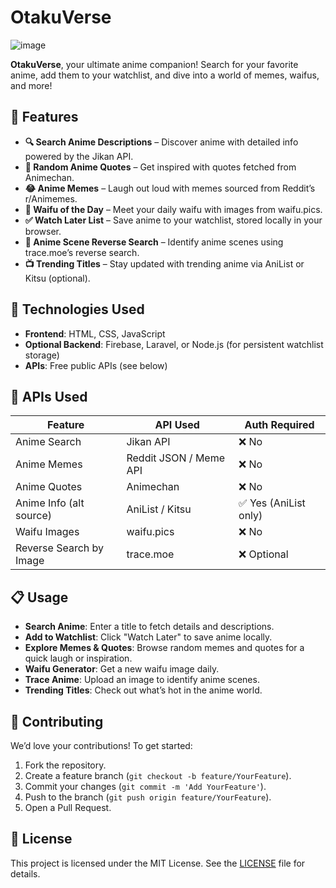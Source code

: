 # OtakuVerse

![image](https://github.com/user-attachments/assets/6a2fa1b9-468a-446c-ac7b-869a74619249)

**OtakuVerse**, your ultimate anime companion! Search for your favorite anime, add them to your watchlist, and dive into a world of memes, waifus, and more!

## 🚀 Features

- **🔍 Search Anime Descriptions** – Discover anime with detailed info powered by the Jikan API.
- **💬 Random Anime Quotes** – Get inspired with quotes fetched from Animechan.
- **😂 Anime Memes** – Laugh out loud with memes sourced from Reddit’s r/Animemes.
- **🎴 Waifu of the Day** – Meet your daily waifu with images from waifu.pics.
- **✅ Watch Later List** – Save anime to your watchlist, stored locally in your browser.
- **🌠 Anime Scene Reverse Search** – Identify anime scenes using trace.moe’s reverse search.
- **📺 Trending Titles** – Stay updated with trending anime via AniList or Kitsu (optional).

## 🧰 Technologies Used

- **Frontend**: HTML, CSS, JavaScript
- **Optional Backend**: Firebase, Laravel, or Node.js (for persistent watchlist storage)
- **APIs**: Free public APIs (see below)

## 🔌 APIs Used

| Feature                     | API Used            | Auth Required         |
|-----------------------------|---------------------|-----------------------|
| Anime Search                | Jikan API           | ❌ No                |
| Anime Memes                 | Reddit JSON / Meme API | ❌ No             |
| Anime Quotes                | Animechan           | ❌ No                |
| Anime Info (alt source)     | AniList / Kitsu     | ✅ Yes (AniList only) |
| Waifu Images                | waifu.pics          | ❌ No                |
| Reverse Search by Image     | trace.moe           | ❌ Optional          |

## 📋 Usage

- **Search Anime**: Enter a title to fetch details and descriptions.
- **Add to Watchlist**: Click "Watch Later" to save anime locally.
- **Explore Memes & Quotes**: Browse random memes and quotes for a quick laugh or inspiration.
- **Waifu Generator**: Get a new waifu image daily.
- **Trace Anime**: Upload an image to identify anime scenes.
- **Trending Titles**: Check out what’s hot in the anime world.

## 🤝 Contributing

We’d love your contributions! To get started:
1. Fork the repository.
2. Create a feature branch (`git checkout -b feature/YourFeature`).
3. Commit your changes (`git commit -m 'Add YourFeature'`).
4. Push to the branch (`git push origin feature/YourFeature`).
5. Open a Pull Request.

## 📜 License

This project is licensed under the MIT License. See the [LICENSE](LICENSE) file for details.
